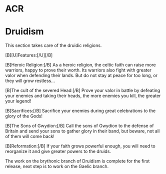 ACR
===

Druidism
===

This section takes care of the druidic religions.

[B][U]Features:[/U][/B]

[B]Heroic Religion:[/B]
As a heroic religion, the celtic faith can raise more warriors, happy to prove their worth. Its warriors also fight with greater valor when defending their lands. But do not stay at peace for too long, or they will grow restless...

[B]The cult of the severed Head:[/B]
Prove your valor in battle by defeating your enemies and taking their heads, the more enemies you kill, the greater your legend!

[B]Sacrifices:[/B]
Sacrifice your enemies during great celebrations to the glory of the Gods!

[B]The Sons of Gwydion:[/B]
Call the sons of Gwydion to the defense of Britain and send your sons to gather glory in their band, but beware, not all of them will come back!

[B]Reformation:[/B]
If your faith grows powerful enough, you will need to reorganize it and give greater powers to the druids.

The work on the brythonic branch of Druidism is complete for the first release, next step is to work on the Gaelic branch.